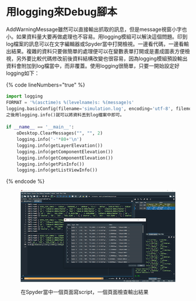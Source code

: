# 用logging來Debug腳本

AddWarningMessage雖然可以直接輸出抓取的訊息，但是message視窗小字也小。如果資料量大要再做處理也不容易。用logging模組可以解決這個問題。印到log檔案的訊息可以在文字編輯器或Spyder當中打開檢視。一邊看代碼，一邊看輸出結果。複雜的資料只要做簡單的處理便可以在變數表單打開或是畫成圖表方便檢視，另外要比較代碼修改前後資料結構改變也很容易，因為logging模組預設輸出資料會附加到log檔當中，而非覆蓋。使用logging很簡單，只要一開始設定好logging如下：

{% code lineNumbers="true" %}
```python
import logging
FORMAT = '%(asctime)s %(levelname)s: %(message)s'
logging.basicConfig(filename='simulation.log', encoding='utf-8', filemode='w', level=logging.DEBUG, format=FORMAT)
之後用logging.info()就可以將資料丟到log檔案中即可。

if __name__ == '__main__':
    oDesktop.ClearMessages("", "", 2)
    logging.info('-'*80+'\n')
    logging.info(getLayerElevation())
    logging.info(getComponentElevation())
    logging.info(getComponentElevation())
    logging.info(getPinInfo())
    logging.info(getListViewInfo())
```
{% endcode %}

<figure><img src="../.gitbook/assets/image (41).png" alt=""><figcaption><p>在Spyder當中一個頁面寫script，一個頁面檢查輸出結果</p></figcaption></figure>
